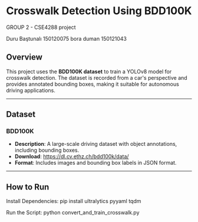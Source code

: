 # Crosswalk Detection Using BDD100K
GROUP 2 - CSE4288 project 

Duru Baştunalı 150120075
bora duman 150121043
## Overview
This project uses the **BDD100K dataset** to train a YOLOv8 model for crosswalk detection. The dataset is recorded from a car's perspective and provides annotated bounding boxes, making it suitable for autonomous driving applications.

---

## Dataset

### BDD100K
- **Description**: A large-scale driving dataset with object annotations, including bounding boxes.
- **Download**:
  https://dl.cv.ethz.ch/bdd100k/data/
- **Format**: Includes images and bounding box labels in JSON format.

---

## How to Run

Install Dependencies:
pip install ultralytics pyyaml tqdm

Run the Script:
python convert_and_train_crosswalk.py
